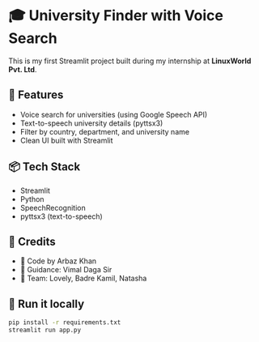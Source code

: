 # 🎓 University Finder with Voice Search

This is my first Streamlit project built during my internship at **LinuxWorld Pvt. Ltd**.

## 🔧 Features
- Voice search for universities (using Google Speech API)
- Text-to-speech university details (pyttsx3)
- Filter by country, department, and university name
- Clean UI built with Streamlit

## 📦 Tech Stack
- Streamlit
- Python
- SpeechRecognition
- pyttsx3 (text-to-speech)
## 🤝 Credits

- 🔧 Code by Arbaz Khan
- 🧠 Guidance: Vimal Daga Sir
- 👥 Team: Lovely, Badre Kamil, Natasha

## 🚀 Run it locally
```bash
pip install -r requirements.txt
streamlit run app.py


